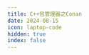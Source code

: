 ```yaml
---
title: C++包管理器之Conan
date: 2024-08-15
icon: laptop-code
hidden: true
index: false
---
```


<Catalog />